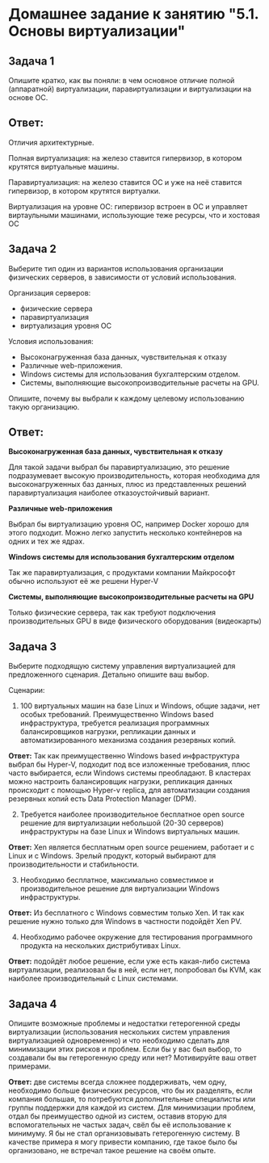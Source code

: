 # Домашнее задание к занятию "5.1. Основы виртуализации"

## Задача 1

Опишите кратко, как вы поняли: в чем основное отличие полной (аппаратной) виртуализации, паравиртуализации и виртуализации на основе ОС.

## Ответ:

Отличия архитектурные.

Полная виртуализация: на железо ставится гипервизор, в котором крутятся виртуальные машины.

Паравиртуализация: на железо ставится ОС и уже на неё ставится гипервизор, в котором крутятся виртуалки.

Виртуализация на уровне ОС: гипервизор встроен в ОС и управляет виртаульными машинами, использующие теже ресурсы, что и хостовая ОС


## Задача 2

Выберите тип один из вариантов использования организации физических серверов, 
в зависимости от условий использования.

Организация серверов:
- физические сервера
- паравиртуализация
- виртуализация уровня ОС

Условия использования:

- Высоконагруженная база данных, чувствительная к отказу
- Различные web-приложения.
- Windows системы для использования бухгалтерским отделом.
- Системы, выполняющие высокопроизводительные расчеты на GPU.

Опишите, почему вы выбрали к каждому целевому использованию такую организацию.

## Ответ:
**Высоконагруженная база данных, чувствительная к отказу**

Для такой задачи выбрал бы паравиртуализацию, это решение подразумевает высокую производительность, которая необходима для высоконагруженных баз данных, плюс из представленных решений паравиртуализация наиболее отказоустойчивый вариант.

**Различные web-приложения**

Выбрал бы виртуализацию уровня ОС, например Docker хорошо для этого подходит. Можно легко запустить несколько контейнеров на одних и тех же ядрах.

**Windows системы для использования бухгалтерским отделом**

Так же паравиртуализация, с продуктами компании Майкрософт обычно используют её же решени Hyper-V

**Системы, выполняющие высокопроизводительные расчеты на GPU**

Только физические сервера, так как требуют подключения производительных GPU в виде физического оборудования (видеокарты)




## Задача 3

Выберите подходящую систему управления виртуализацией для предложенного сценария. Детально опишите ваш выбор.

Сценарии:

1. 100 виртуальных машин на базе Linux и Windows, общие задачи, нет особых требований. Преимущественно Windows based инфраструктура, требуется реализация программных балансировщиков нагрузки, репликации данных и автоматизированного механизма создания резервных копий.

**Ответ:** Так как преимущественно Windows based инфраструктура выбрал бы Hyper-V, подходит под все изложенные требования, плюс часто выбирается, если Windows системы преобладают. В кластерах можно настроить балансировщик нагрузки, репликация данных происходит с помощью Hyper-v replica, для автоматизации создания резервных копий есть Data Protection Manager (DPM).

2. Требуется наиболее производительное бесплатное open source решение для виртуализации небольшой (20-30 серверов) инфраструктуры на базе Linux и Windows виртуальных машин.

**Ответ:** Xen является бесплатным open source решением, работает и с Linux и с Windows. Зрелый продукт, который выбирают для производительности и стабильности.

3. Необходимо бесплатное, максимально совместимое и производительное решение для виртуализации Windows инфраструктуры.

**Ответ:** Из бесплатного с Windows совместим только Xen. И так как решение нужно только для Windows в частности подойдёт Xen PV.

4. Необходимо рабочее окружение для тестирования программного продукта на нескольких дистрибутивах Linux.

**Ответ:** подойдёт любое решение, если уже есть какая-либо система виртуализации, реализовал бы в ней, если нет, попробовал бы KVM, как наиболее производительный с Linux системами.


## Задача 4

Опишите возможные проблемы и недостатки гетерогенной среды виртуализации (использования нескольких систем управления виртуализацией одновременно) и что необходимо сделать для минимизации этих рисков и проблем. Если бы у вас был выбор, то создавали бы вы гетерогенную среду или нет? Мотивируйте ваш ответ примерами.


**Ответ:** две системы всегда сложнее поддерживать, чем одну, необходимо больше физических ресурсов, что бы их разделять, если компания большая, то потребуются дополнительные специалисты или группы поддержки для каждой из систем. Для минимизации проблем, отдал бы преимущество одной из систем, оставив вторую для вспомогательных не частых задач, свёл бы её использование к минимуму. Я бы не стал организовывать гетерогенную систему. В качестве примера я могу привести компанию, где такое было бы организовано, не встречал такое решение на своём опыте.
